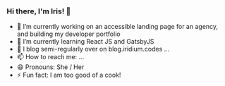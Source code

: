### Hi there, I'm Iris! 👋

- 🔭 I’m currently working on an accessible landing page for an agency, and building my developer portfolio
- 🌱 I’m currently learning React JS and GatsbyJS
- 💬 I blog semi-regularly over on blog.iridium.codes ...
- 📫 How to reach me: ...
- 😄 Pronouns: She / Her
- ⚡ Fun fact: I am too good of a cook!
